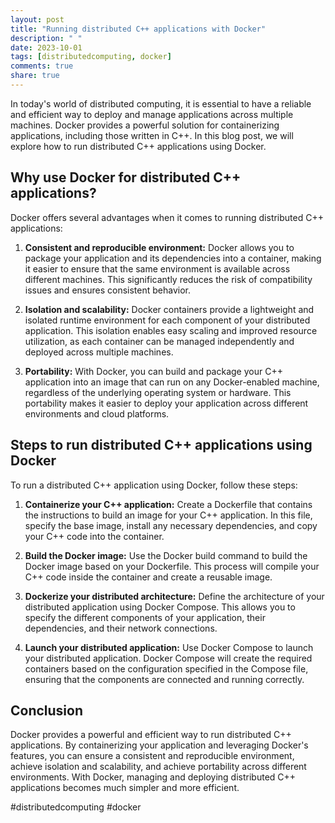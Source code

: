 ```yaml
---
layout: post
title: "Running distributed C++ applications with Docker"
description: " "
date: 2023-10-01
tags: [distributedcomputing, docker]
comments: true
share: true
---
```


In today's world of distributed computing, it is essential to have a reliable and efficient way to deploy and manage applications across multiple machines. Docker provides a powerful solution for containerizing applications, including those written in C++. In this blog post, we will explore how to run distributed C++ applications using Docker.

## Why use Docker for distributed C++ applications?

Docker offers several advantages when it comes to running distributed C++ applications:

1. **Consistent and reproducible environment:** Docker allows you to package your application and its dependencies into a container, making it easier to ensure that the same environment is available across different machines. This significantly reduces the risk of compatibility issues and ensures consistent behavior.

2. **Isolation and scalability:** Docker containers provide a lightweight and isolated runtime environment for each component of your distributed application. This isolation enables easy scaling and improved resource utilization, as each container can be managed independently and deployed across multiple machines.

3. **Portability:** With Docker, you can build and package your C++ application into an image that can run on any Docker-enabled machine, regardless of the underlying operating system or hardware. This portability makes it easier to deploy your application across different environments and cloud platforms.

## Steps to run distributed C++ applications using Docker

To run a distributed C++ application using Docker, follow these steps:

1. **Containerize your C++ application:** Create a Dockerfile that contains the instructions to build an image for your C++ application. In this file, specify the base image, install any necessary dependencies, and copy your C++ code into the container.

2. **Build the Docker image:** Use the Docker build command to build the Docker image based on your Dockerfile. This process will compile your C++ code inside the container and create a reusable image.

3. **Dockerize your distributed architecture:** Define the architecture of your distributed application using Docker Compose. This allows you to specify the different components of your application, their dependencies, and their network connections.

4. **Launch your distributed application:** Use Docker Compose to launch your distributed application. Docker Compose will create the required containers based on the configuration specified in the Compose file, ensuring that the components are connected and running correctly.

## Conclusion

Docker provides a powerful and efficient way to run distributed C++ applications. By containerizing your application and leveraging Docker's features, you can ensure a consistent and reproducible environment, achieve isolation and scalability, and achieve portability across different environments. With Docker, managing and deploying distributed C++ applications becomes much simpler and more efficient.

#distributedcomputing #docker